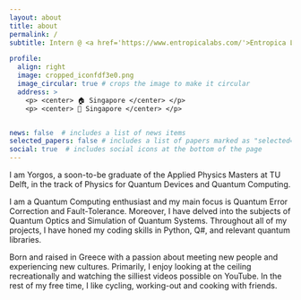 ```yaml
---
layout: about
title: about
permalink: /
subtitle: Intern @ <a href='https://www.entropicalabs.com/'>Entropica Labs</a>

profile:
  align: right
  image: cropped_iconfdf3e0.png
  image_circular: true # crops the image to make it circular
  address: >
    <p> <center> 🏠 Singapore </center> </p>
    <p> <center> 💼 Singapore </center> </p>


news: false  # includes a list of news items
selected_papers: false # includes a list of papers marked as "selected={true}"
social: true  # includes social icons at the bottom of the page
---
```


 I am Yorgos, a soon-to-be graduate of the Applied Physics Masters at TU Delft, in the track of Physics for Quantum Devices and Quantum Computing.

I am a Quantum Computing enthusiast and my main focus is Quantum Error Correction and Fault-Tolerance.
Moreover, I have delved into the subjects of Quantum Optics and Simulation of Quantum Systems.
Throughout all of my projects, I have honed my coding skills in Python, Q#, and relevant quantum libraries. 

Born and raised in Greece with a passion about meeting new people and experiencing new cultures.
Primarily, I enjoy looking at the ceiling recreationally and watching the silliest videos possible on YouTube.
In the rest of my free time, I like cycling, working-out and cooking with friends.
